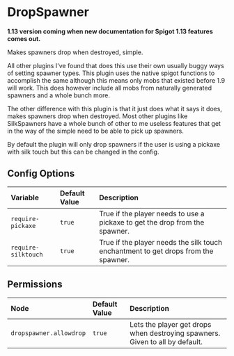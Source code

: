# DropSpawner

**1.13 version coming when new documentation for Spigot 1.13 features comes out.**

Makes spawners drop when destroyed, simple.

All other plugins I've found that does this use their own usually buggy ways of setting spawner types. This plugin uses the native spigot functions to accomplish the same although this means only mobs that existed before 1.9 will work. This does however include all mobs from naturally generated spawners and a whole bunch more.

The other difference with this plugin is that it just does what it says it does, makes spawners drop when destroyed. Most other plugins like SilkSpawners have a whole bunch of other to me useless features that get in the way of the simple need to be able to pick up spawners.

By default the plugin will only drop spawners if the user is using a pickaxe with silk touch but this can be changed in the config.

## Config Options

| Variable             | Default Value    | Description                                                                        |
| :------------------- |:-----------------| :----------------------------------------------------------------------------------|
| `require-pickaxe`    | `true`           | True if the player needs to use a pickaxe to get the drop from the spawner.        |
| `require-silktouch`  | `true`           | True if the player needs the silk touch enchantment to get drops from the spawner. |

## Permissions

| Node                       | Default Value    | Description                                                                        |
| :--------------------------|:-----------------| :----------------------------------------------------------------------------------|
| `dropspawner.allowdrop`    | `true`           | Lets the player get drops when destroying spawners. Given to all by default.       |
